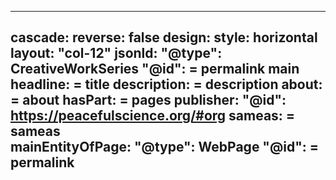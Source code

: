 ---

cascade:
  reverse: false
  design:
    style: horizontal
    layout: "col-12"
  jsonld:
    "@type": CreativeWorkSeries
    "@id": = permalink main
    headline: = title
    description: = description
    about: = about
    hasPart: = pages
    publisher: 
      "@id": https://peacefulscience.org/#org
    sameas: = sameas    
    mainEntityOfPage: 
      "@type": WebPage
      "@id": = permalink
---